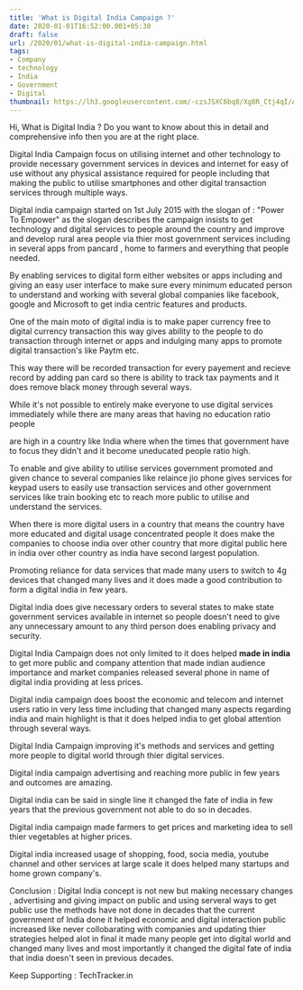 ```yaml
---
title: 'What is Digital India Campaign ?'
date: 2020-01-01T16:52:00.001+05:30
draft: false
url: /2020/01/what-is-digital-india-campaign.html
tags: 
- Company
- technology
- India
- Government
- Digital
thumbnail: https://lh3.googleusercontent.com/-czsJSXC6bq8/Xg8R_Ctj4qI/AAAAAAAAAcs/yZOj9bU5RAgVM9hEoMmuxcigd_pJ6SCaACLcBGAsYHQ/s1600/1578045928166586-0.png
---
```


  

Hi, What is Digital India ? Do you want to know about this in detail and comprehensive info then you are at the right place.

  

Digital India Campaign focus on utilising internet and other technology to provide necessary government services in devices and internet for easy of use without any physical assistance required for people including that making the public to utilise smartphones and other digital transaction services through multiple ways.

  

Digital india campaign started on 1st July 2015 with the slogan of : "Power To Empower" as the slogan describes the campaign insists to get technology and digital services to people around the country and improve and develop rural area people via thier most government services including in several apps from pancard , home to farmers and everything that people needed.

  

By enabling services to digital form either websites or apps including and giving an easy user interface to make sure every minimum educated person to understand and working with several global companies like facebook, google and Microsoft to get india centric features and products.

  

One of the main moto of digital india is to make paper currency free to digital currency transaction this way gives ability to the people to do transaction through internet or apps and indulging many apps to promote digital transaction's like Paytm etc.

  

This way there will be recorded transaction for every payement and recieve record by adding pan card so there is ability to track tax payments and it does remove black money through several ways.

  

While it's not possible to entirely make everyone to use digital services immediately while there are many areas that having no education ratio people 

are high in a country like India where when the times that government have to focus they didn't and it become uneducated people ratio high.

  

To enable and give ability to utilise services government promoted and given chance to several companies like relaince jio phone gives services for keypad users to easily use transaction services and other government services like train booking etc to reach more public to utilise and understand the services.

  

When there is more digital users in a country that means the country have more educated and digital usage concentrated people it does make the companies to choose india over other country that more digital public here in india over other country as india have second largest population.

  

Promoting reliance for data services that made many users to switch to 4g devices that changed many lives and it does made a good contribution to form a digital india in few years.

  

Digital india does give necessary orders to several states to make state government services available in internet so people doesn't need to give any unnecessary amount to any third person does enabling privacy and security.

  

Digital India Campaign does not only limited to it does helped **made in india** to get more public and company attention that made indian audience importance and market companies released several phone in name of digital india providing at less prices.

  

Digital india campaign does boost the economic and telecom and internet users ratio in very less time including that changed many aspects regarding india and main highlight is that it does helped india to get global attention through several ways.

  

Digital India Campaign improving it's methods and services and getting more people to digital world through thier digital services.

  

Digital india campaign advertising and reaching more public in few years and outcomes are amazing.

  

Digital india can be said in single line it changed the fate of india in few years that the previous government not able to do so in decades.

  

Digital india campaign made farmers to get prices and marketing idea to sell thier vegetables at higher prices.

  

Digital india increased usage of shopping, food, socia media, youtube channel and other services at large scale it does helped many startups and home grown company's.

  

Conclusion : Digital India concept is not new but making necessary changes , advertising and giving impact on public and using serveral ways to get public use the methods have not done in decades that the current government of India done it helped economic and digital interaction public increased like never collobarating with companies and updating thier strategies helped alot in final it made many people get into digital world and changed many lives and most importantly it changed the digital fate of india that india doesn't seen in previous decades.

  

Keep Supporting : TechTracker.in